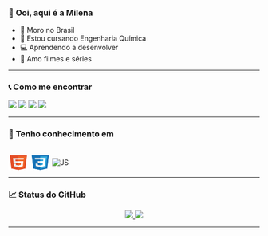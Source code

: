 ### 🌸 **Ooi, aqui é a Milena**
- 🏡 Moro no Brasil
- 🏫 Estou cursando Engenharia Química 
- 💻 Aprendendo a desenvolver 
- 🍿 Amo filmes e séries
---
### 📞 **Como me encontrar**
<div>
  <a href="https://github.com/milenagonsalves" target="_blank"><img src="https://img.shields.io/badge/GitHub-100000?style=for-the-badge&logo=github&logoColor=white" target="_blank"></a>
  <a href = "mailto:milena2581@gmail.com"><img src="https://img.shields.io/badge/-Gmail-%23333?style=for-the-badge&logo=gmail&logoColor=white" target="_blank"></a>
  <a href="https://www.linkedin.com/in/milena-gonsalves-29624522b/" target="_blank"><img src="https://img.shields.io/badge/-LinkedIn-%230077B5?style=for-the-badge&logo=linkedin&logoColor=white" target="_blank"></a> 
   <a href="https://instagram.com/hunter_gns" target="_blank"><img src="https://img.shields.io/badge/-Instagram-%23E4405F?style=for-the-badge&logo=instagram&logoColor=white" target="_blank"></a>
</div>

---
### 📝 **Tenho conhecimento em**
<div style="display: inline_block"><br>
  <img align="center" alt="HTML" height="30" width="40" src="https://raw.githubusercontent.com/devicons/devicon/master/icons/html5/html5-original.svg">
  <img align="center" alt="CSS" height="30" width="40" src="https://raw.githubusercontent.com/devicons/devicon/master/icons/css3/css3-original.svg">
  <img align="center" alt="JS" height="30" width="40" src="https://raw.githubusercontent.com/jmnote/z-icons/master/svg/javascript.svg">
</div>

---
### 📈 **Status do GitHub**
<div align="center">
  <a href="https://github.com/milenagonsalves">
  <img height="150em" src="https://github-readme-stats.vercel.app/api?username=milenagonsalves&show_icons=true&theme=cobalt&include_all_commits=true&count_private=true"/>
  <img height="150em" src="https://github-readme-stats.vercel.app/api/top-langs/?username=milenagonsalves&layout=compact&langs_count=7&theme=cobalt"/>
</div>
 
---
  
  

